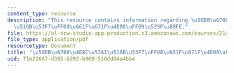 ```yaml
---
content_type: resource
description: "This resource contains information regarding \u56DB\u6708\u4E8C\u5341\
  \u516B\u53F7\uFF08\u661F\u671F\u4E00\uFF09\u529F\u8BFE."
file: https://ol-ocw-studio-app-production.s3.amazonaws.com/courses/21g-106-chinese-vi-regular-discovering-chinese-cultures-and-societies-spring-2003/71e22687d305b292b069516dd84a4bb4_MIT21G_106S03_427html.pdf
file_type: application/pdf
resourcetype: Document
title: "\u56DB\u6708\u4E8C\u5341\u516B\u53F7\uFF08\u661F\u671F\u4E00\uFF09\u529F\u8BFE"
uid: 71e22687-d305-b292-b069-516dd84a4bb4
---
```

